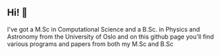 ## Hi! 👋

I've got a M.Sc in Computational Science and a B.Sc. in Physics and Astronomy from the University of Oslo and on this github page you'll find various programs and papers from both my M.Sc and B.Sc

